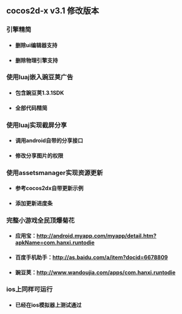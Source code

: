## cocos2d-x v3.1 修改版本

### 引擎精简

* #### 删除ui编辑器支持

* #### 删除物理引擎支持

### 使用luaj嵌入豌豆荚广告

* #### 包含豌豆荚1.3.1SDK

* #### 全部代码精简

### 使用luaj实现截屏分享

* #### 调用android自带的分享接口

* #### 修改分享图片的权限

### 使用assetsmanager实现资源更新

* #### 参考cocos2dx自带更新示例
* #### 添加更新进度条

### 完整小游戏全民顶爆菊花

* #### 应用宝：<http://android.myapp.com/myapp/detail.htm?apkName=com.hanxi.runtodie>

* #### 百度手机助手：<http://as.baidu.com/a/item?docid=6678809>

* #### 豌豆荚：<http://www.wandoujia.com/apps/com.hanxi.runtodie>

### ios上同样可运行

* #### 已经在ios模拟器上测试通过

